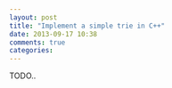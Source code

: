 ```yaml
---
layout: post
title: "Implement a simple trie in C++"
date: 2013-09-17 10:38
comments: true
categories: 
---
```


TODO..
